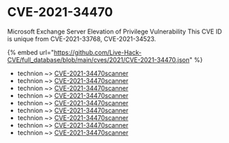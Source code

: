 # CVE-2021-34470

Microsoft Exchange Server Elevation of Privilege Vulnerability This CVE ID is unique from CVE-2021-33768, CVE-2021-34523.

{% embed url="https://github.com/Live-Hack-CVE/full_database/blob/main/cves/2021/CVE-2021-34470.json" %}


* technion ~> [CVE-2021-34470scanner](https://www.alice-snow.ru/2021/database/cve-2021-34470/cve-2021-34470scanner-technion)
* technion ~> [CVE-2021-34470scanner](https://www.alice-snow.ru/2021/database/cve-2021-34470/cve-2021-34470scanner-technion)
* technion ~> [CVE-2021-34470scanner](https://www.alice-snow.ru/2021/database/cve-2021-34470/cve-2021-34470scanner-technion)
* technion ~> [CVE-2021-34470scanner](https://www.alice-snow.ru/2021/database/cve-2021-34470/cve-2021-34470scanner-technion)
* technion ~> [CVE-2021-34470scanner](https://www.alice-snow.ru/2021/database/cve-2021-34470/cve-2021-34470scanner-technion)
* technion ~> [CVE-2021-34470scanner](https://www.alice-snow.ru/2021/database/cve-2021-34470/cve-2021-34470scanner-technion)
* technion ~> [CVE-2021-34470scanner](https://www.alice-snow.ru/2021/database/cve-2021-34470/cve-2021-34470scanner-technion)
* technion ~> [CVE-2021-34470scanner](https://www.alice-snow.ru/2021/database/cve-2021-34470/cve-2021-34470scanner-technion)
* technion ~> [CVE-2021-34470scanner](https://www.alice-snow.ru/2021/database/cve-2021-34470/cve-2021-34470scanner-technion)